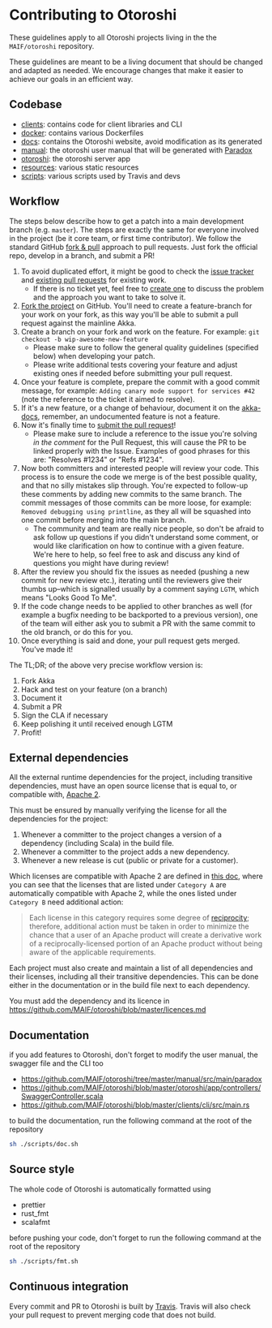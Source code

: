 # Contributing to Otoroshi

These guidelines apply to all Otoroshi projects living in the the `MAIF/otoroshi` repository.

These guidelines are meant to be a living document that should be changed and adapted as needed.
We encourage changes that make it easier to achieve our goals in an efficient way.

## Codebase

* [clients](https://github.com/MAIF/otoroshi/clients): contains code for client libraries and CLI
* [docker](https://github.com/MAIF/otoroshi/docker): contains various Dockerfiles
* [docs](https://github.com/MAIF/otoroshi/docs): contains the Otoroshi website, avoid modification as its generated
* [manual](https://github.com/MAIF/otoroshi/manual): the otoroshi user manual that will be generated with [Paradox](https://github.com/lightbend/paradox)
* [otoroshi](https://github.com/MAIF/otoroshi/otoroshi): the otoroshi server app
* [resources](https://github.com/MAIF/otoroshi/resources): various static resources
* [scripts](https://github.com/MAIF/otoroshi/scripts): various scripts used by Travis and devs

## Workflow

The steps below describe how to get a patch into a main development branch (e.g. `master`). 
The steps are exactly the same for everyone involved in the project (be it core team, or first time contributor).
We follow the standard GitHub [fork & pull](https://help.github.com/articles/using-pull-requests/#fork--pull) approach to pull requests. Just fork the official repo, develop in a branch, and submit a PR!

1. To avoid duplicated effort, it might be good to check the [issue tracker](https://github.com/MAIF/otoroshi/issues) and [existing pull requests](https://github.com/MAIF/otoroshi/pulls) for existing work.
   - If there is no ticket yet, feel free to [create one](https://github.com/MAIF/otoroshi/issues/new) to discuss the problem and the approach you want to take to solve it.
1. [Fork the project](https://github.com/MAIF/otoroshi#fork-destination-box) on GitHub. You'll need to create a feature-branch for your work on your fork, as this way you'll be able to submit a pull request against the mainline Akka.
1. Create a branch on your fork and work on the feature. For example: `git checkout -b wip-awesome-new-feature`
   - Please make sure to follow the general quality guidelines (specified below) when developing your patch.
   - Please write additional tests covering your feature and adjust existing ones if needed before submitting your pull request. 
1. Once your feature is complete, prepare the commit with a good commit message, for example: `Adding canary mode support for services #42` (note the reference to the ticket it aimed to resolve).
1. If it's a new feature, or a change of behaviour, document it on the [akka-docs](https://github.com/MAIF/otoroshi/tree/master/manual), remember, an undocumented feature is not a feature.
1. Now it's finally time to [submit the pull request](https://help.github.com/articles/using-pull-requests)!
    - Please make sure to include a reference to the issue you're solving *in the comment* for the Pull Request, this will cause the PR to be linked properly with the Issue. Examples of good phrases for this are: "Resolves #1234" or "Refs #1234".
1. Now both committers and interested people will review your code. This process is to ensure the code we merge is of the best possible quality, and that no silly mistakes slip through. You're expected to follow-up these comments by adding new commits to the same branch. The commit messages of those commits can be more loose, for example: `Removed debugging using printline`, as they all will be squashed into one commit before merging into the main branch.
    - The community and team are really nice people, so don't be afraid to ask follow up questions if you didn't understand some comment, or would like clarification on how to continue with a given feature. We're here to help, so feel free to ask and discuss any kind of questions you might have during review!
1. After the review you should fix the issues as needed (pushing a new commit for new review etc.), iterating until the reviewers give their thumbs up–which is signalled usually by a comment saying `LGTM`, which means "Looks Good To Me". 
1. If the code change needs to be applied to other branches as well (for example a bugfix needing to be backported to a previous version), one of the team will either ask you to submit a PR with the same commit to the old branch, or do this for you.
1. Once everything is said and done, your pull request gets merged. You've made it!

The TL;DR; of the above very precise workflow version is:

1. Fork Akka
2. Hack and test on your feature (on a branch)
3. Document it 
4. Submit a PR
5. Sign the CLA if necessary
6. Keep polishing it until received enough LGTM
7. Profit!

## External dependencies

All the external runtime dependencies for the project, including transitive dependencies, must have an open source license that is equal to, or compatible with, [Apache 2](http://www.apache.org/licenses/LICENSE-2.0).

This must be ensured by manually verifying the license for all the dependencies for the project:

1. Whenever a committer to the project changes a version of a dependency (including Scala) in the build file.
2. Whenever a committer to the project adds a new dependency.
3. Whenever a new release is cut (public or private for a customer).

Which licenses are compatible with Apache 2 are defined in [this doc](http://www.apache.org/legal/3party.html#category-a), where you can see that the licenses that are listed under ``Category A`` are automatically compatible with Apache 2, while the ones listed under ``Category B`` need additional action:

> Each license in this category requires some degree of [reciprocity](http://www.apache.org/legal/3party.html#define-reciprocal); therefore, additional action must be taken in order to minimize the chance that a user of an Apache product will create a derivative work of a reciprocally-licensed portion of an Apache product without being aware of the applicable requirements.

Each project must also create and maintain a list of all dependencies and their licenses, including all their transitive dependencies. This can be done either in the documentation or in the build file next to each dependency.

You must add the dependency and its licence in https://github.com/MAIF/otoroshi/blob/master/licences.md

## Documentation

if you add features to Otoroshi, don't forget to modify the user manual, the swagger file and the CLI too

* https://github.com/MAIF/otoroshi/tree/master/manual/src/main/paradox
* https://github.com/MAIF/otoroshi/blob/master/otoroshi/app/controllers/SwaggerController.scala
* https://github.com/MAIF/otoroshi/blob/master/clients/cli/src/main.rs

to build the documentation, run the following command at the root of the repository

```sh
sh ./scripts/doc.sh
```

## Source style

The whole code of Otoroshi is automatically formatted using 

* prettier
* rust_fmt
* scalafmt

before pushing your code, don't forget to run the following command at the root of the repository

```sh
sh ./scripts/fmt.sh
```

## Continuous integration

Every commit and PR to Otoroshi is built by [Travis](https://travis-ci.org/MAIF/otoroshi). Travis will also check your pull request to prevent merging code that does not build.